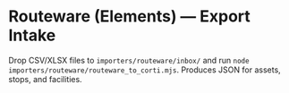 # Routeware (Elements) — Export Intake
Drop CSV/XLSX files to `importers/routeware/inbox/` and run `node importers/routeware/routeware_to_corti.mjs`.
Produces JSON for assets, stops, and facilities.
